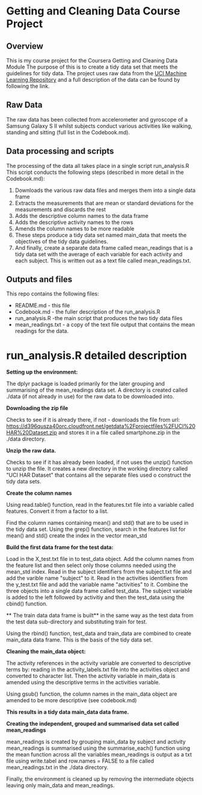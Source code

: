 # Getting and Cleaning Data Course Project
## Overview
This is my course project for the Coursera Getting and Cleaning Data Module
The purpose of this is to create a tidy data set that meets the guidelines for tidy data.
The project uses raw data from the [UCI Machine Learning Repository](http://archive.ics.uci.edu/ml/datasets/Human+Activity+Recognition+Using+Smartphones)
and a full description of the data can be found by following the link. 


## Raw Data
The raw data has been collected from accelerometer and gyroscope of a Samsung Galaxy S II whilst subjects conduct various activities like walking, standing and sitting (full list in the Codebook.md).  

## Data processing and scripts
The processing of the data all takes place in a single script run_analysis.R
This script conducts the following steps (described in more detail in the Codebook.md):

1. Downloads the various raw data files and merges them into a single data frame
2. Extracts the measurements that are mean or standard deviations for the measurements and discards the rest
3. Adds the descriptive column names to the data frame
4. Adds the descriptive activity names to the rows
5. Amends the column names to be more readable
6. These steps produce a tidy data set named main_data that meets the objectives of the tidy data guidelines.
7. And finally, create a separate data frame called mean_readings that is a tidy data set with the average of each variable for each activity and each subject. This is written out as a text file called mean_readings.txt.

## Outputs and files
This repo contains the following files:
* README.md - this file
* Codebook.md - the fuller description of the run_analysis.R
* run_analysis.R -the main script that produces the two tidy data files
* mean_readings.txt - a copy of the text file output that contains the mean readings for the data.

# run_analysis.R detailed description

**Setting up the environment:**

The dplyr package is loaded primarily for the later grouping and summarising of the mean_readings data set.
A directory is created called ./data (if not already in use) for the raw data to be downloaded into.

**Downloading the zip file**

Checks to see if it is already there, if not - downloads the file from url:
https://d396qusza40orc.cloudfront.net/getdata%2Fprojectfiles%2FUCI%20HAR%20Dataset.zip
and stores it in a file called smartphone.zip in the ./data directory.

**Unzip the raw data.**

Checks to see if it has already been loaded, if not uses the unzip() function to unzip the file. It creates a new directory in the working directory called "UCI HAR Dataset" that contains all the separate files used o construct the tidy data sets.

**Create the column names**

Using read.table() function, read in the features.txt file into a variable called features.
Convert it from a factor to a list.

Find the column names containing mean() and std() that are to be used in the tidy data set. 
Using the grep() function, search in the features list for mean() and std() create the index in the vector mean_std

**Build the first data frame for the test data:**

Load in the X_test.txt file in to test_data object.
Add the column names from the feature list and then select only those columns needed using the mean_std index.
Read in the subject identifiers from the subject.txt file and add the varible name "subject" to it.
Read in the activities identifiers from the y_test.txt file and add the variable name "activities" to it.
Combine the three objects into a single data frame called test_data. The subject variable is added to the left followed by activitiy and then the test_data using the cbind() function.

** The train data data frame is built** in the same way as the test data from the test data sub-directory and substituting train for test.

Using the rbind() function, test_data and train_data are combined to create main_data data frame. This is the basis of the tidy data set.

**Cleaning the main_data object:**

The activity references in the activity variable are converted to descriptive terms by:
reading in the activity_labels.txt file into the activities object and converted to character list.
Then the activity variable in main_data is amended using the descriptive terms in the activities variable.

Using gsub() function, the column names in the main_data object are amended to be more descriptive (see codebook.md)

**This results in  a tidy data main_data data frame.**

**Creating the independent, grouped and summarised data set called mean_readings**

mean_readings is created by grouping main_data by subject and activity
mean_readings is summarised using the summarise_each() function using the mean function across all the variables
mean_readings is output as a txt file using write.tabel and row.names = FALSE to a file called mean_readings.txt in the ./data directory.

Finally, the environment is cleaned up by removing the intermediate objects leaving only main_data and mean_readings.


